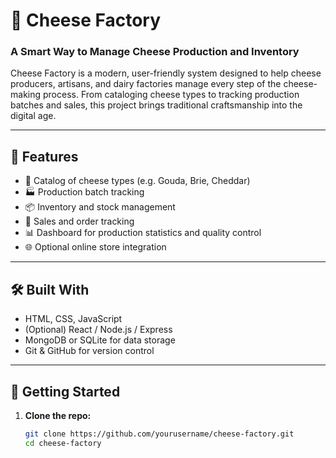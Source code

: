 # 🧀 Cheese Factory

### A Smart Way to Manage Cheese Production and Inventory

Cheese Factory is a modern, user-friendly system designed to help cheese producers, artisans, and dairy factories manage every step of the cheese-making process. From cataloging cheese types to tracking production batches and sales, this project brings traditional craftsmanship into the digital age.

---

## 🧩 Features

- 🧀 Catalog of cheese types (e.g. Gouda, Brie, Cheddar)
- 🏭 Production batch tracking
- 📦 Inventory and stock management
- 🧾 Sales and order tracking
- 📊 Dashboard for production statistics and quality control
- 🌐 Optional online store integration

---

## 🛠️ Built With

- HTML, CSS, JavaScript
- (Optional) React / Node.js / Express
- MongoDB or SQLite for data storage
- Git & GitHub for version control

---

## 🚀 Getting Started

1. **Clone the repo:**
   ```bash
   git clone https://github.com/yourusername/cheese-factory.git
   cd cheese-factory
